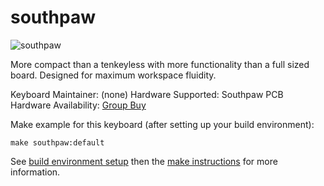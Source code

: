 # southpaw

![southpaw](https://i.imgur.com/RAUo0Nx.jpg)

More compact than a tenkeyless with more functionality than a full sized board. Designed for maximum workspace fluidity.  

Keyboard Maintainer: (none)
Hardware Supported: Southpaw PCB
Hardware Availability: [Group Buy](https://geekhack.org/index.php?topic=92344.0@)

Make example for this keyboard (after setting up your build environment):

    make southpaw:default

See [build environment setup](https://docs.qmk.fm/build_environment_setup.html) then the [make instructions](https://docs.qmk.fm/make_instructions.html) for more information.
